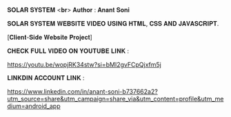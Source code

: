 𝐒𝐎𝐋𝐀𝐑 𝐒𝐘𝐒𝐓𝐄𝐌 
<𝐛𝐫> 
𝐀𝐮𝐭𝐡𝐨𝐫 : 𝐀𝐧𝐚𝐧𝐭 𝐒𝐨𝐧𝐢   


𝐒𝐎𝐋𝐀𝐑 𝐒𝐘𝐒𝐓𝐄𝐌 𝐖𝐄𝐁𝐒𝐈𝐓𝐄 𝐕𝐈𝐃𝐄𝐎 𝐔𝐒𝐈𝐍𝐆 𝐇𝐓𝐌𝐋, 𝐂𝐒𝐒 𝐀𝐍𝐃 𝐉𝐀𝐕𝐀𝐒𝐂𝐑𝐈𝐏𝐓.   

[𝐂𝐥𝐢𝐞𝐧𝐭-𝐒𝐢𝐝𝐞 𝐖𝐞𝐛𝐬𝐢𝐭𝐞 𝐏𝐫𝐨𝐣𝐞𝐜𝐭]


𝐂𝐇𝐄𝐂𝐊 𝐅𝐔𝐋𝐋 𝐕𝐈𝐃𝐄𝐎 𝐎𝐍 𝐘𝐎𝐔𝐓𝐔𝐁𝐄 𝐋𝐈𝐍𝐊 : 

https://youtu.be/wopjRK34stw?si=bMI2gvFCpQjxfm5j


𝐋𝐈𝐍𝐊𝐃𝐈𝐍 𝐀𝐂𝐂𝐎𝐔𝐍𝐓 𝐋𝐈𝐍𝐊 :

https://www.linkedin.com/in/anant-soni-b737662a2?utm_source=share&utm_campaign=share_via&utm_content=profile&utm_medium=android_app 

  